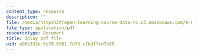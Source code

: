```yaml
---
content_type: resource
description: ''
file: /media/https%3A/open-learning-course-data-rc.s3.amazonaws.com/8-06-quantum-physics-iii-spring-2018/a90a332e5c7863817d73c7bdffce7b85_U4zZhQz1Xqc.pdf
file_type: application/pdf
resourcetype: Document
title: 3play pdf file
uid: a90a332e-5c78-6381-7d73-c7bdffce7b85
---
```

